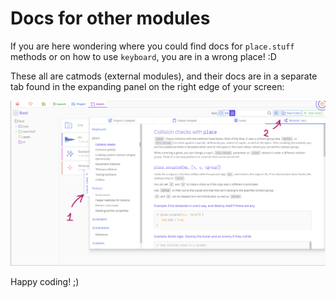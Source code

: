 # Docs for other modules

If you are here wondering where you could find docs for `place.stuff` methods or on how to use `keyboard`, you are in a wrong place! :D

These all are catmods (external modules), and their docs are in a separate tab found in the expanding panel on the right edge of your screen:

![Open the Catmods tab, then select the needed module and open the "Reference" tab](./images/catmoddocs.png)

Happy coding! ;)